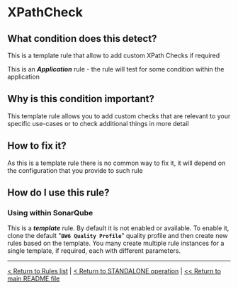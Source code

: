 # XPathCheck

## What condition does this detect?

This is a template rule that allow to add custom XPath Checks if required

This is an ***Application*** rule - the rule will test for some condition within the application

## Why is this condition important?

This template rule allows you to add custom checks that are relevant to your specific use-cases or to check additional things in more detail

## How to fix it?

As this is a template rule there is no common way to fix it, it will depend on the configuration that you provide to such rule

## How do I use this rule?

### Using within SonarQube

This is a ***template*** rule. By default it is not enabled or available. To enable it, clone the default "**`BW6 Quality Profile`**" quality profile and then create new rules based on the template. You many create multiple rule instances for a single template, if required, each with different parameters.

---
[< Return to Rules list](./RULES.md) | [< Return to STANDALONE operation](../STANDALONE.md) | [<< Return to main README file](../../README.md)
